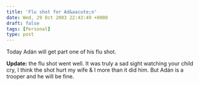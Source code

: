 ```yaml
---
title: 'Flu shot for Ad&aacute;n'
date: Wed, 29 Oct 2003 22:43:49 +0000
draft: false
tags: [Personal]
type: post
---
```


Today Adán will get part one of his flu shot.

**Update:** the flu shot went well. It was truly a sad sight watching your child cry, I think the shot hurt my wife & I more than it did him. But Adán is a trooper and he will be fine.